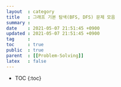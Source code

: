 ```yaml
---
layout  : category
title   : 그래프 기본 탐색(BFS, DFS) 문제 모음
summary : 
date    : 2021-05-07 21:51:45 +0900
updated : 2021-05-07 21:51:45 +0900
tag     : 
toc     : true
public  : true
parent  : [[Problem-Solving]]
latex   : false
---
```

* TOC
{:toc}
